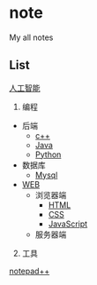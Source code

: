 # note
My all notes

## List

[人工智能](AI)

1. 编程

  * 后端
    - [c++](/CPP)
    - [Java](/Java)
    - [Python](/Python)
  * 数据库
    - [Mysql](https://github.com/Mecoly/Mysql)
  * [WEB](/WEB)
    - 浏览器端
      * [HTML](/HTML)
      * [CSS](/CSS)
      * [JavaScript](/JavaScript)
    - 服务器端
	
2. 工具

[notepad++](notepad++.md)
